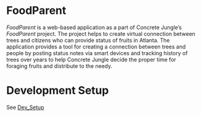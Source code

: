 # FoodParent

_FoodParent_ is a web-based application as a part of Concrete Jungle’s _FoodParent_ project. 
The project helps to create virtual connection between trees and citizens who can provide status of fruits in Atlanta. 
The application provides a tool for creating a connection between trees
and people by posting status notes via smart devices and tracking history of trees over years to help Concrete Jungle 
decide the proper time for foraging fruits and distribute to the needy.

# Development Setup

See [Dev_Setup](./docs/Dev_Setup.md)
